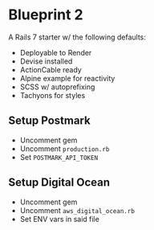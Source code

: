 # Blueprint 2

A Rails 7 starter w/ the following defaults:

- Deployable to Render
- Devise installed
- ActionCable ready
- Alpine example for reactivity
- SCSS w/ autoprefixing
- Tachyons for styles


## Setup Postmark
- Uncomment gem
- Uncomment `production.rb`
- Set `POSTMARK_API_TOKEN`


## Setup Digital Ocean
- Uncomment gem
- Uncomment `aws_digital_ocean.rb`
- Set ENV vars in said file